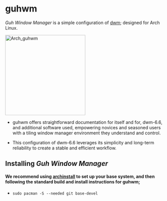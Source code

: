 # guhwm
*Guh Window Manager* is a simple configuration of [dwm](https://dwm.suckless.org/); designed for Arch Linux.

<img width="256" height="256" alt="Arch_guhwm" src="https://github.com/user-attachments/assets/bbc8ed6c-8921-4acf-bc9f-410e783d7010"/>

- guhwm offers straightforward documentation for itself and for, dwm-6.6, and additional software used, empowering novices and seasoned users with a tiling window manager environment they understand and control.

- This configuration of dwm-6.6 leverages its simplicity and long-term reliability to create a stable and efficient workflow.

## Installing *Guh Window Manager*

#### We recommend using [archinstall](https://wiki.archlinux.org/title/Archinstall) to set up your base system, and then following the standard build and install instructions for guhwm;

- `sudo pacman -S --needed git base-devel`


